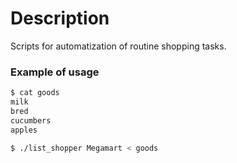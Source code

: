 # Description

Scripts for automatization of routine shopping tasks.

### Example of usage

``` bash
$ cat goods
milk
bred
cucumbers
apples

$ ./list_shopper Megamart < goods
```
